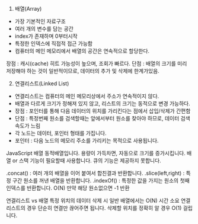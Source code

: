 1. 배열(Array)
- 가장 기본적인 자료구조
- 여러 개의 변수를 담는 공간
- index가 존재하며 0부터시작
- 특정한 인덱스에 직접적 접근 가능함 
- 컴퓨터의 메인 메모리에서 배열의 공간은 연속적으로 할당한다.

장점 : 캐시(cache) 히트 가능성이 높으며, 조회가 빠르다.
단점 : 배열의 크기를 미리 저장해야 하는 것이 일반적이므로, 데이터의 추가 및 삭제에 한계가있음.

2. 연결리스트(Linked List)
- 연결리스트는 컴퓨터의 메인 메모리상에서 주소가 연속적이지 않다.
- 배열과 다르게 크기가 정해져 있지 않고, 리스트의 크기는 동적으로 변경 가능하다.
- 장점 : 포인터를 통해 다음 데이터의 위치를 가리킨다는 점에서 삽입/삭제가 간편함
- 단점 : 특정번째 원소를 검색할때는 앞에서부터 원소를 찾아야 하므로, 데이터 검색 속도가 느림
- 각 노드는 데이터, 포인터 형태를 가집니다.
- 포인터 : 다음 노드의 메모리 주소를 가리키는 목적으로 사용됩니다.


JavaScript 배열
동적배열입니다.
용량이 가득차면, 자동으로 크기를 증가시킵니다.
배열 or 스택 기능이 필요할때 사용합니다.
큐의 기능은 제공하지 못합니다.

.concat() : 여러 개의 배열을 이어 붙여서 합친결과 반환합니다.
.slice(left,right) : 특정 구간 원소를 꺼낸 배열을 반환합니다.
.indexOf() : 특정한 값을 가지는 원소의 첫째 인덱스를 반환합니다. O(N)
만약 해당 원소없으면 -1 반환


연결리스트 vs 배열
특정 위치의 데이터 삭제 시 일반 배열에서는 O(N) 시간 소요
연결리스트의 경우 단순히 연결만 끊어주면 됩니다.
삭제할 위치를 정확히 알 경우 O(1) 걸립니다.